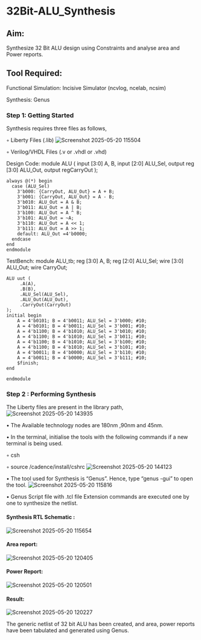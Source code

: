 # 32Bit-ALU_Synthesis

## Aim:

Synthesize 32 Bit ALU design using Constraints and analyse area and Power reports.

## Tool Required:

Functional Simulation: Incisive Simulator (ncvlog, ncelab, ncsim)

Synthesis: Genus

### Step 1: Getting Started

Synthesis requires three files as follows,

◦ Liberty Files (.lib)
![Screenshot 2025-05-20 115504](https://github.com/user-attachments/assets/6b01b64c-3c33-4910-8b38-f951f4c38572)


◦ Verilog/VHDL Files (.v or .vhdl or .vhd)

Design Code:
module ALU ( input [3:0] A, B, input [2:0] ALU_Sel, output reg [3:0] ALU_Out, output regCarryOut );
```
always @(*) begin
  case (ALU_Sel)
    3'b000: {CarryOut, ALU_Out} = A + B;
    3'b001: {CarryOut, ALU_Out} = A - B;
    3'b010: ALU_Out = A & B;
    3'b011: ALU_Out = A | B;
    3'b100: ALU_Out = A ^ B;
    3'b101: ALU_Out = ~A;
    3'b110: ALU_Out = A << 1;
    3'b111: ALU_Out = A >> 1;
    default: ALU_Out =4'b0000;
  endcase
end
endmodule
```

TestBench:
module ALU_tb; reg [3:0] A, B; reg [2:0] ALU_Sel; wire [3:0] ALU_Out; wire CarryOut;
```
ALU uut (
     .A(A),
     .B(B),
     .ALU_Sel(ALU_Sel),
     .ALU_Out(ALU_Out),
     .CarryOut(CarryOut)
);
initial begin
    A = 4'b0101; B = 4'b0011; ALU_Sel = 3'b000; #10;
    A = 4'b0101; B = 4'b0011; ALU_Sel = 3'b001; #10;
    A = 4'b1100; B = 4'b1010; ALU_Sel = 3'b010; #10;
    A = 4'b1100; B = 4'b1010; ALU_Sel = 3'b011; #10;
    A = 4'b1100; B = 4'b1010; ALU_Sel = 3'b100; #10;
    A = 4'b1100; B = 4'b1010; ALU_Sel = 3'b101; #10;
    A = 4'b0011; B = 4'b0000; ALU_Sel = 3'b110; #10;
    A = 4'b0011; B = 4'b0000; ALU_Sel = 3'b111; #10;
    $finish;
end

endmodule
```
### Step 2 : Performing Synthesis

The Liberty files are present in the library path,
![Screenshot 2025-05-20 143935](https://github.com/user-attachments/assets/0fe02371-e8de-48fd-a4d7-c91b924f7b35)


• The Available technology nodes are 180nm ,90nm and 45nm.

• In the terminal, initialise the tools with the following commands if a new terminal is being
used.

◦ csh

◦ source /cadence/install/cshrc
![Screenshot 2025-05-20 144123](https://github.com/user-attachments/assets/b0dfdf7e-a892-40d5-818c-b3993e406f93)


• The tool used for Synthesis is “Genus”. Hence, type “genus -gui” to open the tool.
![Screenshot 2025-05-20 115816](https://github.com/user-attachments/assets/44d488de-ca6c-47da-9361-57079fb70f41)


• Genus Script file with .tcl file Extension commands are executed one by one to synthesize the netlist.

#### Synthesis RTL Schematic :

![Screenshot 2025-05-20 115654](https://github.com/user-attachments/assets/552d69a2-f168-4cd3-a6c9-ccab0d5ffbf8)


#### Area report:

![Screenshot 2025-05-20 120405](https://github.com/user-attachments/assets/76ca13c7-292e-414d-a649-1c13df201a32)


#### Power Report:

![Screenshot 2025-05-20 120501](https://github.com/user-attachments/assets/6c00f1c2-3d38-47a0-bdaa-1e961791a752)


#### Result: 

![Screenshot 2025-05-20 120227](https://github.com/user-attachments/assets/e3ec4dd0-2297-45ff-b84a-ddcfe627e184)


The generic netlist of 32 bit ALU  has been created, and area, power reports have been tabulated and generated using Genus.
